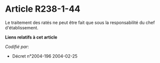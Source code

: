 # Article R238-1-44

Le traitement des ratés ne peut être fait que sous la responsabilité du chef d'établissement.

**Liens relatifs à cet article**

_Codifié par_:

  - Décret n°2004-196 2004-02-25
